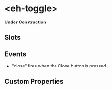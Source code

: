 # &lt;eh-toggle&gt;

**Under Construction**

## Slots

## Events
* "close" fires when the Close button is pressed.

## Custom Properties
